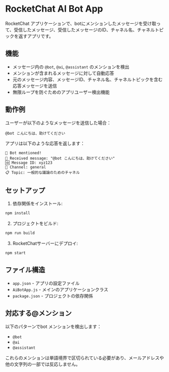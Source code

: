 # RocketChat AI Bot App

RocketChat アプリケーションで、botにメンションしたメッセージを受け取って、受信したメッセージ、受信したメッセージのID、チャネル名、チャネルトピックを返すアプリです。

## 機能

- メッセージ内の `@bot`, `@ai`, `@assistant` のメンションを検出
- メンションが含まれるメッセージに対して自動応答
- 元のメッセージ内容、メッセージID、チャネル名、チャネルトピックを含む応答メッセージを送信
- 無限ループを防ぐためのアプリユーザー検出機能

## 動作例

ユーザーが以下のようなメッセージを送信した場合：
```
@bot こんにちは、助けてください
```

アプリは以下のような応答を返します：
```
🤖 Bot mentioned! 
📝 Received message: "@bot こんにちは、助けてください" 
🆔 Message ID: xyz123
📍 Channel: general
📋 Topic: 一般的な議論のためのチャネル
```

## セットアップ

1. 依存関係をインストール:
```bash
npm install
```

2. プロジェクトをビルド:
```bash
npm run build
```

3. RocketChatサーバーにデプロイ:
```bash
npm start
```

## ファイル構造

- `app.json` - アプリの設定ファイル
- `AiBotApp.js` - メインのアプリケーションクラス
- `package.json` - プロジェクトの依存関係

## 対応する@メンション

以下のパターンでbot メンションを検出します：
- `@bot`
- `@ai` 
- `@assistant`

これらのメンションは単語境界で区切られている必要があり、メールアドレスや他の文字列の一部では反応しません。
